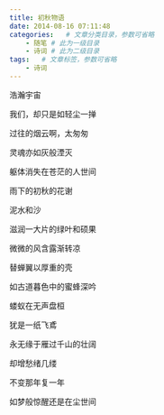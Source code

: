 ```yaml
---
title: 初秋物语
date: 2014-08-16 07:11:48
categories:   # 文章分类目录，参数可省略
    - 随笔 # 此为一级目录
    - 诗词 # 此为二级目录
tags:   # 文章标签，参数可省略
    - 诗词
---
```

浩瀚宇宙

我们，却只是如轻尘一掸

过往的烟云啊，太匆匆

灵魂亦如灰般湮灭

躯体消失在苍茫的人世间

雨下的初秋的花谢

泥水和沙

滋润一大片的绿叶和硕果

微微的风含露渐转凉

替蝉翼以厚重的壳

如古道暮色中的蜜蜂深吟

蝼蚁在无声盘桓

犹是一纸飞鳶

永无缘于雁过千山的壮阔

却增愁绪几缕

不变那年复一年

如梦般惊醒还是在尘世间
